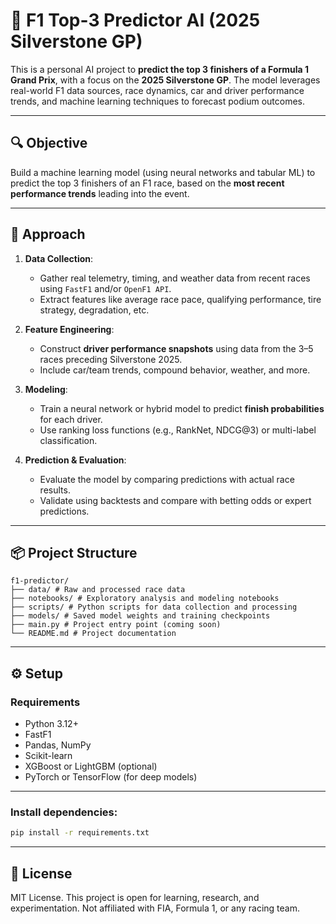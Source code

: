 # 🏁 F1 Top-3 Predictor AI (2025 Silverstone GP)

This is a personal AI project to **predict the top 3 finishers of a Formula 1 Grand Prix**, with a focus on the **2025 Silverstone GP**. The model leverages real-world F1 data sources, race dynamics, car and driver performance trends, and machine learning techniques to forecast podium outcomes.

---

## 🔍 Objective

Build a machine learning model (using neural networks and tabular ML) to predict the top 3 finishers of an F1 race, based on the **most recent performance trends** leading into the event.

---

## 🚦 Approach

1. **Data Collection**:
   - Gather real telemetry, timing, and weather data from recent races using `FastF1` and/or `OpenF1 API`.
   - Extract features like average race pace, qualifying performance, tire strategy, degradation, etc.

2. **Feature Engineering**:
   - Construct **driver performance snapshots** using data from the 3–5 races preceding Silverstone 2025.
   - Include car/team trends, compound behavior, weather, and more.

3. **Modeling**:
   - Train a neural network or hybrid model to predict **finish probabilities** for each driver.
   - Use ranking loss functions (e.g., RankNet, NDCG@3) or multi-label classification.

4. **Prediction & Evaluation**:
   - Evaluate the model by comparing predictions with actual race results.
   - Validate using backtests and compare with betting odds or expert predictions.

---

## 📦 Project Structure
```
f1-predictor/
├── data/ # Raw and processed race data
├── notebooks/ # Exploratory analysis and modeling notebooks
├── scripts/ # Python scripts for data collection and processing
├── models/ # Saved model weights and training checkpoints
├── main.py # Project entry point (coming soon)
└── README.md # Project documentation
```

---

## ⚙️ Setup

### Requirements
- Python 3.12+
- FastF1
- Pandas, NumPy
- Scikit-learn
- XGBoost or LightGBM (optional)
- PyTorch or TensorFlow (for deep models)

---

### Install dependencies:
```bash
pip install -r requirements.txt
```

---

## 📘 License
MIT License. This project is open for learning, research, and experimentation. Not affiliated with FIA, Formula 1, or any racing team.


